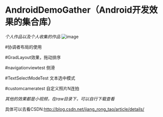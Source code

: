 # AndroidDemoGather（Android开发效果的集合库）
*个人作品以及个人收集的作品*
![image](https://github.com/jiangrongtao/AndroidDemoGather/blob/master/AndroidDemoGather/raw/result.gif)

#协调者布局的使用

#GradLayout效果，拖动排序

#navigationviewtest 侧滑

#TextSelectModeTest 文本选中模式

#customcameratest 自定义照片N连拍

*其他的效果都是小视频，在raw目录下，可以自行下载查看*

具体可以去看CSDN:http://blog.csdn.net/jiang_rong_tao/article/details/

